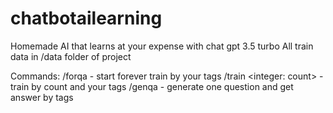 # chatbotailearning

Homemade AI that learns at your expense with chat gpt 3.5 turbo
All train data in /data folder of project

Commands:
/forqa <tags> - start forever train by your tags
/train <integer: count> <tags> - train by count and your tags
/genqa <tags> - generate one question and get answer by tags

